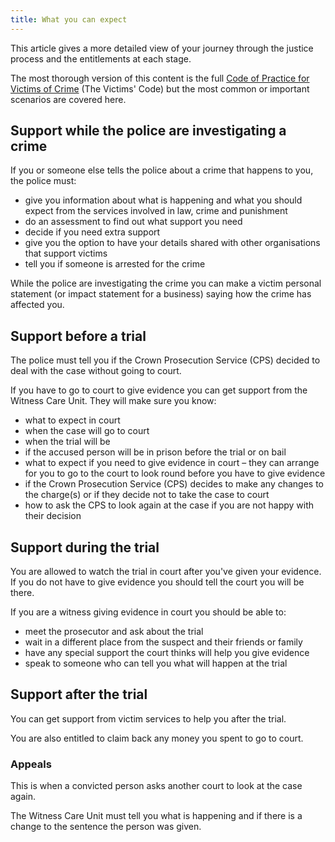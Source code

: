 ```yaml
---
title: What you can expect
---
```


This article gives a more detailed view of your journey through the justice process and the entitlements at each stage.

The most thorough version of this content is the full [Code of Practice for Victims of Crime](https://www.gov.uk/government/publications/the-code-of-practice-for-victims-of-crime) (The Victims' Code) but the most common or important scenarios are covered here.
 

## <a name="police-investigation"></a>Support while the police are investigating a crime

If you or someone else tells the police about a crime that happens to you, the police must:

- give you information about what is happening and what you should expect from the services involved in law, crime and punishment
- do an assessment to find out what support you need
- decide if you need extra support
- give you the option to have your details shared with other organisations that support victims
- tell you if someone is arrested for the crime

While the police are investigating the crime you can make a victim personal statement (or impact statement for a business) saying how the crime has affected you.

## <a name="before-trial"></a>Support before a trial

The police must tell you if the Crown Prosecution Service (CPS) decided to deal with the case without going to court.

If you have to go to court to give evidence you can get support from the Witness Care Unit. They will make sure you know:

- what to expect in court
- when the case will go to court
- when the trial will be
- if the accused person will be in prison before the trial or on bail
- what to expect if you need to give evidence in court – they can arrange for you to go to the court to look round before you have to give evidence
- if the Crown Prosecution Service (CPS) decides to make any changes to the charge(s) or if they decide not to take the case to court
- how to ask the CPS to look again at the case if you are not happy with their decision

## <a name="during-trial"></a>Support during the trial

You are allowed to watch the trial in court after you've given your evidence. If you do not have to give evidence you should tell the court you will be there.

If you are a witness giving evidence in court you should be able to:

- meet the prosecutor and ask about the trial 
- wait in a different place from the suspect and their friends or family
- have any special support the court thinks will help you give evidence
- speak to someone who can tell you what will happen at the trial 

## Support <a name="after-trial"></a>after the trial

You can get support from victim services to help you after the trial.

You are also entitled to claim back any money you spent to go to court.

### Appeals

This is when a convicted person asks another court to look at the case again.

The Witness Care Unit must tell you what is happening and if there is a change to the sentence the person was given.
